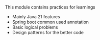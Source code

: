 This module contains practices for learnings

* Mainly Java 21 features
* Spring boot common used annotation
* Basic logical problems
* Design patterns for the better code